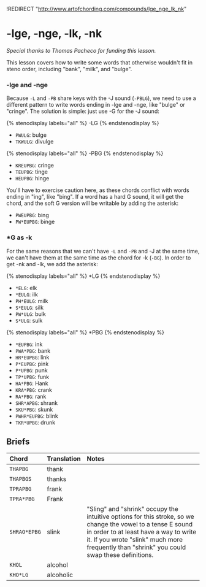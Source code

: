 !REDIRECT "http://www.artofchording.com/compounds/lge_nge_lk_nk"

# -lge, -nge, -lk, -nk

_Special thanks to Thomas Pacheco for funding this lesson._

This lesson covers how to write some words that otherwise wouldn't fit in steno order, including "bank", "milk", and "bulge".

### -lge and -nge

Because `-L` and `-PB` share keys with the -J sound (`-PBLG`), we need to use a different pattern to write words ending in -lge and -nge, like "bulge" or "cringe". The solution is simple: just use -G for the -J sound:

{% stenodisplay labels="all" %}
-LG
{% endstenodisplay %}

* `PWULG`: bulge
* `TKWULG`: divulge

{% stenodisplay labels="all" %}
-PBG
{% endstenodisplay %}

* `KREUPBG`: cringe
* `TEUPBG`: tinge
* `HEUPBG`: hinge

You'll have to exercise caution here, as these chords conflict with words ending in "ing", like "bing". If a word has a hard G sound, it will get the chord, and the soft G version will be writable by adding the asterisk:

* `PWEUPBG`: bing
* `PW*EUPBG`: binge

### *G as -k

For the same reasons that we can't have `-L` and `-PB` and -J at the same time, we can't have them at the same time as the chord for -k (`-BG`). In order to get -nk and -lk, we add the asterisk:

{% stenodisplay labels="all" %}
*LG
{% endstenodisplay %}

* `*ELG`: elk
* `*EULG`: ilk
* `PH*EULG`: milk
* `S*EULG`: silk
* `PW*ULG`: bulk
* `S*ULG`: sulk

{% stenodisplay labels="all" %}
*PBG
{% endstenodisplay %}

* `*EUPBG`: ink
* `PWA*PBG`: bank
* `HR*EUPBG`: link
* `P*EUPBG`: pink
* `P*UPBG`: punk
* `TP*UPBG`: funk
* `HA*PBG`: Hank
* `KRA*PBG`: crank
* `RA*PBG`: rank
* `SHR*APBG`: shrank
* `SKU*PBG`: skunk
* `PWHR*EUPBG`: blink
* `TKR*UPBG`: drunk

## Briefs

|   Chord    |  Translation  | Notes |
| :--------- | :------------ | :---- |
| `THAPBG` | thank | |
| `THAPBGS` | thanks | |
| `TPRAPBG`    | frank       |  |
| `TPRA*PBG`    | Frank       |  |
| `SHRAO*EPBG`  | slink       | "Sling" and "shrink" occupy the intuitive options for this stroke, so we change the vowel to a tense E sound in order to at least have a way to write it. If you wrote "slink" much more frequently than "shrink" you could swap these definitions. |
| `KHOL` | alcohol |  |
| `KHO*LG` | alcoholic | |